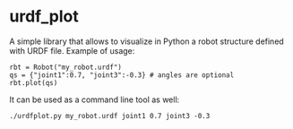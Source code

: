 # urdf_plot

A simple library that allows to visualize in Python a robot structure defined with URDF file. Example of usage: 

    rbt = Robot("my_robot.urdf")
    qs = {"joint1":0.7, "joint3":-0.3} # angles are optional
    rbt.plot(qs)

It can be used as a command line tool as well:

    ./urdfplot.py my_robot.urdf joint1 0.7 joint3 -0.3
    

